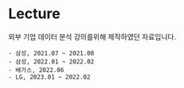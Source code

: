 # Lecture






외부 기업 데이터 분석 강의를위해 제작하였던 자료입니다.

	- 삼성, 2021.07 ~ 2021.08
	- 삼성, 2022.01 ~ 2022.02
	- 베가스, 2022.06
	- LG, 2023.01 ~ 2022.02
	
	
	
	
	
	
	
	

